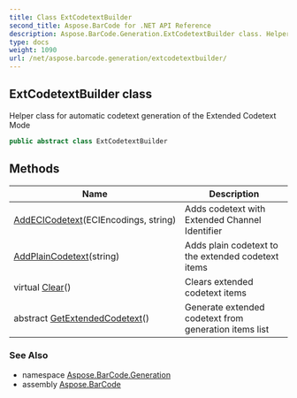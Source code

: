 ```yaml
---
title: Class ExtCodetextBuilder
second_title: Aspose.BarCode for .NET API Reference
description: Aspose.BarCode.Generation.ExtCodetextBuilder class. Helper class for automatic codetext generation of the Extended Codetext Mode
type: docs
weight: 1090
url: /net/aspose.barcode.generation/extcodetextbuilder/
---
```

## ExtCodetextBuilder class

Helper class for automatic codetext generation of the Extended Codetext Mode

```csharp
public abstract class ExtCodetextBuilder
```

## Methods

| Name | Description |
| --- | --- |
| [AddECICodetext](../../aspose.barcode.generation/extcodetextbuilder/addecicodetext/)(ECIEncodings, string) | Adds codetext with Extended Channel Identifier |
| [AddPlainCodetext](../../aspose.barcode.generation/extcodetextbuilder/addplaincodetext/)(string) | Adds plain codetext to the extended codetext items |
| virtual [Clear](../../aspose.barcode.generation/extcodetextbuilder/clear/)() | Clears extended codetext items |
| abstract [GetExtendedCodetext](../../aspose.barcode.generation/extcodetextbuilder/getextendedcodetext/)() | Generate extended codetext from generation items list |

### See Also

* namespace [Aspose.BarCode.Generation](../../aspose.barcode.generation/)
* assembly [Aspose.BarCode](../../)


